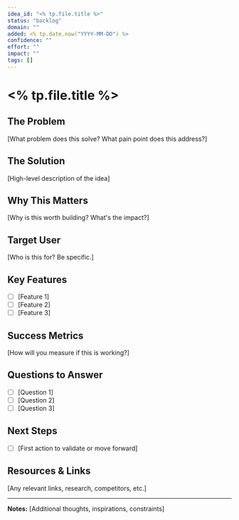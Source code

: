 ```yaml
---
idea_id: "<% tp.file.title %>"
status: "backlog"
domain: ""
added: <% tp.date.now("YYYY-MM-DD") %>
confidence: ""
effort: ""
impact: ""
tags: []
---
```


# <% tp.file.title %>

## The Problem

[What problem does this solve? What pain point does this address?]

## The Solution

[High-level description of the idea]

## Why This Matters

[Why is this worth building? What's the impact?]

## Target User

[Who is this for? Be specific.]

## Key Features

- [ ] [Feature 1]
- [ ] [Feature 2]
- [ ] [Feature 3]

## Success Metrics

[How will you measure if this is working?]

## Questions to Answer

- [ ] [Question 1]
- [ ] [Question 2]
- [ ] [Question 3]

## Next Steps

- [ ] [First action to validate or move forward]

## Resources & Links

[Any relevant links, research, competitors, etc.]

---

**Notes:** [Additional thoughts, inspirations, constraints]
